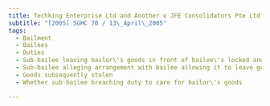 ```yaml
---
title: Techking Enterprise Ltd and Another v JFE Consolidators Pte Ltd and Another 
subtitle: "[2005] SGHC 70 / 13\_April\_2005"
tags:
  - Bailment
  - Bailees
  - Duties
  - Sub-bailee leaving bailor\'s goods in front of bailee\'s locked and closed warehouse
  - Sub-bailee alleging arrangement with bailee allowing it to leave goods in front of bailee\'s warehouse whenever warehouse closed
  - Goods subsequently stolen
  - Whether sub-bailee breaching duty to care for bailor\'s goods

---
```


